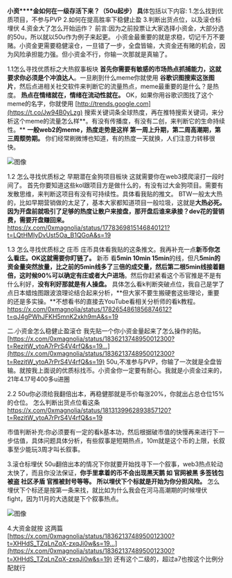 **小资****金如何在一级存活下来？（50u起步） 具**体包括以下内容: 1.怎么找到优质项目，不参与PVP 2.如何在提高胜率下稳健止盈 3.判断出货点位，以及滚仓标埋伏 4.资金大了怎么开始运作？  前言:因为之前投票让大家选择小资金，大部分选的50u，所以就以50u作为例子来起更。 小资金最重要的就是求稳，切记千万不要赌。小资金更需要稳健滚仓，一旦错了一步，全盘皆输，大资金还有赌的机会，因为风险承担能力强。但小资金不行，你输一次那就是真输了。

1.1怎么寻找优质标之大热叙事板块 **首先你需要有敏感的市场热点抓捕能力，这就要求你必须是个冲浪达人**。一旦刷到什么meme你就使用 **谷歌识图搜索这张图片**，然后点进相关社交软件来判断它的流量热点，meme最重要的是什么？是热度。  **热点在情绪就在，情绪在流动性就在。** OK，如果你用谷歌识图找了这个meme的名字，你就使用 [http://trends.google.com](https://t.co/Jw94B0yLzg) 搜索关键词条全球热度，再在推特搜索关键词，来分析这个meme的流量怎么样**。有没有传播度，有没有二创，来判断它的生命持续性。** **一般web2的meme，热度走势是这样 第一周上升期，第二周高潮期，第三周颓势期。** 你们经常刷微博也知道，有的热度一天就换，人们注意力转移很快。

![图像](https://pbs.twimg.com/media/GZBYVcMbAAAM-Wg?format=jpg&name=large)

1.2 怎么寻找优质标之 早期潜在金狗项目板块 这就需要你在web3摸爬滚打一段时间了。 首先你要知道这些kol跟项目方是做什么的，有没有过大金狗项目。需要有发散思维，来判断这项目有没有可持续性。具体看我贴的推文。  BTW一般太大热的，比如早期营销做的太足了，基本大家都知道项目一般垃圾，这就是**大热必死。因为开盘前就吸引了足够的热度让散户来接盘，那开盘后谁来承接？dev花的营销费，需要开盘赚回来。** https://x.com/0xmagnolia/status/1778369815146840121?t=LQtHMIyDvUst5Oa_B1QGoA&s=19

1.3 怎么寻找优质标之 庄币   庄币具体看我贴的这条推文。我再补充一点**新币你怎么看庄。OK这就需要你盯链了。**   新币 看**5min 10min 15min**的线，但凡**5min的资金量突然放量，比之前的5min线多了三倍的成交量，然后第二根5min线接着翻倍，这时候90%可以确定有庄或者大户进场**。然后你赶紧看这个币官推是不是有什么利好，**没有利好那就是有人操盘。**   具体怎么看k判断突破点位，我自己是学了点日本蜡烛图跟波浪理论结合起来分析，**但大家不要生搬硬套这些理论，重要的还是多实操。**不想看书的直接去YouTube看相关分析师的看k教程。https://x.com/0xmagnolia/status/1782654861856874612?t=qJ4gPWhJFKH5mnK2xkh9mA&s=19

二.小资金怎么稳健止盈滚仓 我先贴一个你小资金量起来了怎么操作的贴。[https://x.com/0xmagnolia/status/1836213748950012300?t=RezitW_ytoA7rPrS4V4rfQ&s=19…](https://x.com/0xmagnolia/status/1836213748950012300?t=RezitW_ytoA7rPrS4V4rfQ&s=19) 50u,不准参与PVP，你输了一次就是全盘皆输。就按我上面说的优质标找币。小资金你一定要有耐心。我就是小资金过来的，21年4.17号400多u进圈



2.2 
  50u你必须给我翻倍出本，再稳健那就是币价每涨20%，你就出占总仓位15%的仓位。
  怎么判断出货点位看这条
https://x.com/0xmagnolia/status/1813139962893857120?t=RezitW_ytoA7rPrS4V4rfQ&s=19

市值判断补充:你必须要有一定的看k基本功，然后根据破市值的快慢再来进行下一步估值，具体问题具体分析，有些叙事是短期热点，10m就是这个币的上限，长叙事至少能玩3周才叫长叙事。

3.滚仓标埋伏   50u翻倍出本的情况下你就要开始找寻下一个叙事，web3热点轮动太快了，而且你没法保证，**你手里拿着的币不会出现黑天鹅 如 官网被黑 多签钱包被盗 社区矛盾 官推被封号等等。** **所以埋伏下个标就是开始为你分担风险。** 怎么埋伏下个标还是按第一条来找，就比如为什么我会在河马高潮期的时候埋伏fight，因为11月的大选就是下个叙事热点。

![图像](https://pbs.twimg.com/media/GZBmCjRaIAAP3i0?format=jpg&name=900x900)



4.大资金就按 这两篇 [https://x.com/0xmagnolia/status/1836213748950012300?t=XHHdS_TZqLnZqX-zxqJi0w&s=19…](https://x.com/0xmagnolia/status/1836213748950012300?t=XHHdS_TZqLnZqX-zxqJi0w&s=19) 还有这个二级的，超过a7也按这个比例分配就行





